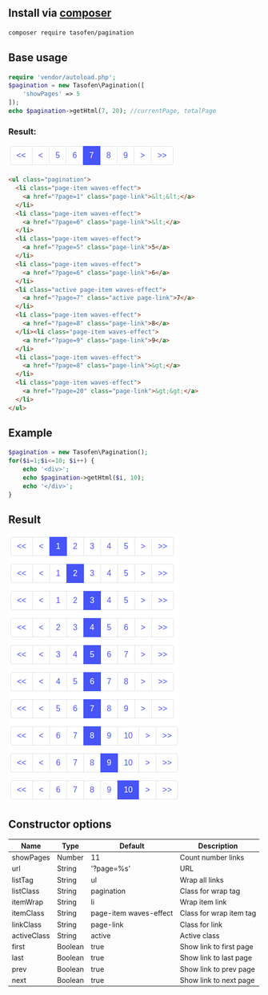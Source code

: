 
## Install via [composer](https://getcomposer.org/)
```bash
composer require tasofen/pagination
```

## Base usage
```php
require 'vendor/autoload.php';
$pagination = new Tasofen\Pagination([
    'showPages' => 5
]);
echo $pagination->getHtml(7, 20); //currentPage, totalPage
```
### Result:
![demo-image](https://github.com/tasofen/pagination/raw/master/demo/demo-1.png)

```html
<ul class="pagination">
  <li class="page-item waves-effect">
    <a href="?page=1" class="page-link">&lt;&lt;</a>
  </li>
  <li class="page-item waves-effect">
    <a href="?page=6" class="page-link">&lt;</a>
  </li>
  <li class="page-item waves-effect">
    <a href="?page=5" class="page-link">5</a>
  </li>
  <li class="page-item waves-effect">
    <a href="?page=6" class="page-link">6</a>
  </li>
  <li class="active page-item waves-effect">
    <a href="?page=7" class="active page-link">7</a>
  </li>
  <li class="page-item waves-effect">
    <a href="?page=8" class="page-link">8</a>
  </li><li class="page-item waves-effect">
    <a href="?page=9" class="page-link">9</a>
  </li>
  <li class="page-item waves-effect">
    <a href="?page=8" class="page-link">&gt;</a>
  </li>
  <li class="page-item waves-effect">
    <a href="?page=20" class="page-link">&gt;&gt;</a>
  </li>
</ul>
```

## Example
```php
$pagination = new Tasofen\Pagination();
for($i=1;$i<=10; $i++) {
    echo '<div>';
    echo $pagination->getHtml($i, 10);
    echo '</div>';
}
```

## Result
![demo-image](https://github.com/tasofen/pagination/raw/master/demo/demo-2.png)


## Constructor options
| Name | Type | Default | Description |
| - | - | - | - |
| showPages   | Number  | 11 | Count number links |
| url         | String  | '?page=%s' | URL |
| listTag     | String  | ul | Wrap all links |
| listClass   | String  | pagination | Class for wrap tag |
| itemWrap    | String  | li | Wrap item link |
| itemClass   | String  | page-item waves-effect | Class for wrap item tag |
| linkClass   | String  | page-link | Class for link |
| activeClass | String  | active | Active class |
| first       | Boolean | true | Show link to first page |
| last        | Boolean | true | Show link to last page |
| prev        | Boolean | true | Show link to prev page |
| next        | Boolean | true | Show link to next page |
